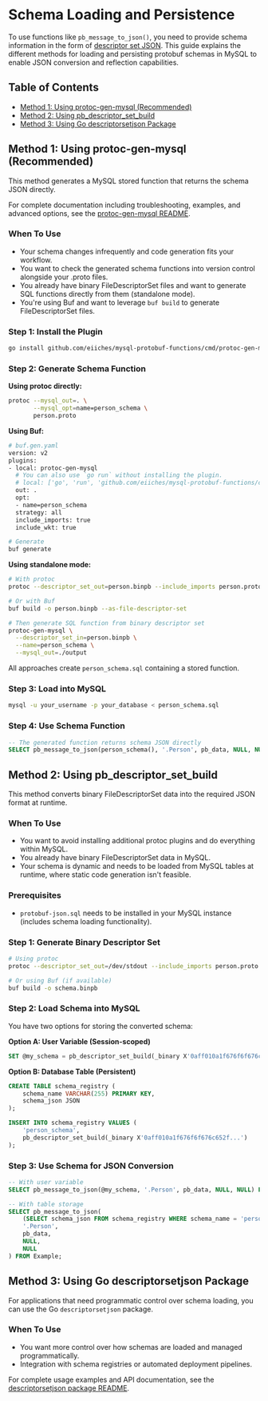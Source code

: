 # Schema Loading and Persistence

To use functions like `pb_message_to_json()`, you need to provide schema information in the form of [descriptor set JSON](../internal/descriptorsetjson/README.md).
This guide explains the different methods for loading and persisting protobuf schemas in MySQL to enable JSON conversion and reflection capabilities.

## Table of Contents

- [Method 1: Using protoc-gen-mysql (Recommended)](#method-1-using-protoc-gen-mysql-recommended)
- [Method 2: Using pb_descriptor_set_build](#method-2-using-pb_descriptor_set_build)
- [Method 3: Using Go descriptorsetjson Package](#method-3-using-go-descriptorsetjson-package)

## Method 1: Using protoc-gen-mysql (Recommended)

This method generates a MySQL stored function that returns the schema JSON directly.

For complete documentation including troubleshooting, examples, and advanced options, see the [protoc-gen-mysql README](../cmd/protoc-gen-mysql/README.md).

### When To Use

* Your schema changes infrequently and code generation fits your workflow.
* You want to check the generated schema functions into version control alongside your .proto files.
* You already have binary FileDescriptorSet files and want to generate SQL functions directly from them (standalone mode).
* You're using Buf and want to leverage `buf build` to generate FileDescriptorSet files.

### Step 1: Install the Plugin

```bash
go install github.com/eiiches/mysql-protobuf-functions/cmd/protoc-gen-mysql@latest
```

### Step 2: Generate Schema Function

**Using protoc directly:**
```bash
protoc --mysql_out=. \
       --mysql_opt=name=person_schema \
       person.proto
```

**Using Buf:**
```bash
# buf.gen.yaml
version: v2
plugins:
- local: protoc-gen-mysql
  # You can also use `go run` without installing the plugin.
  # local: ['go', 'run', 'github.com/eiiches/mysql-protobuf-functions/cmd/protoc-gen-mysql@latest']
  out: .
  opt:
  - name=person_schema
  strategy: all
  include_imports: true
  include_wkt: true

# Generate
buf generate
```

**Using standalone mode:**
```bash
# With protoc
protoc --descriptor_set_out=person.binpb --include_imports person.proto

# Or with Buf
buf build -o person.binpb --as-file-descriptor-set

# Then generate SQL function from binary descriptor set
protoc-gen-mysql \
  --descriptor_set_in=person.binpb \
  --name=person_schema \
  --mysql_out=./output
```

All approaches create `person_schema.sql` containing a stored function.

### Step 3: Load into MySQL

```bash
mysql -u your_username -p your_database < person_schema.sql
```

### Step 4: Use Schema Function

```sql
-- The generated function returns schema JSON directly
SELECT pb_message_to_json(person_schema(), '.Person', pb_data, NULL, NULL) FROM Example;
```

## Method 2: Using pb_descriptor_set_build

This method converts binary FileDescriptorSet data into the required JSON format at runtime.

### When To Use

* You want to avoid installing additional protoc plugins and do everything within MySQL.
* You already have binary FileDescriptorSet data in MySQL.
* Your schema is dynamic and needs to be loaded from MySQL tables at runtime, where static code generation isn't feasible.

### Prerequisites

- `protobuf-json.sql` needs to be installed in your MySQL instance (includes schema loading functionality).

### Step 1: Generate Binary Descriptor Set

```bash
# Using protoc
protoc --descriptor_set_out=/dev/stdout --include_imports person.proto | xxd -p -c0

# Or using Buf (if available)
buf build -o schema.binpb
```

### Step 2: Load Schema into MySQL

You have two options for storing the converted schema:

**Option A: User Variable (Session-scoped)**
```sql
SET @my_schema = pb_descriptor_set_build(_binary X'0aff010a1f676f6f676c652f...');
```

**Option B: Database Table (Persistent)**
```sql
CREATE TABLE schema_registry (
    schema_name VARCHAR(255) PRIMARY KEY,
    schema_json JSON
);

INSERT INTO schema_registry VALUES (
    'person_schema',
    pb_descriptor_set_build(_binary X'0aff010a1f676f6f676c652f...')
);
```

### Step 3: Use Schema for JSON Conversion

```sql
-- With user variable
SELECT pb_message_to_json(@my_schema, '.Person', pb_data, NULL, NULL) FROM Example;

-- With table storage
SELECT pb_message_to_json(
    (SELECT schema_json FROM schema_registry WHERE schema_name = 'person_schema'),
    '.Person',
    pb_data,
    NULL,
    NULL
) FROM Example;
```


## Method 3: Using Go descriptorsetjson Package

For applications that need programmatic control over schema loading, you can use the Go `descriptorsetjson` package.

### When To Use

* You want more control over how schemas are loaded and managed programmatically.
* Integration with schema registries or automated deployment pipelines.

For complete usage examples and API documentation, see the [descriptorsetjson package README](../internal/descriptorsetjson/README.md).
